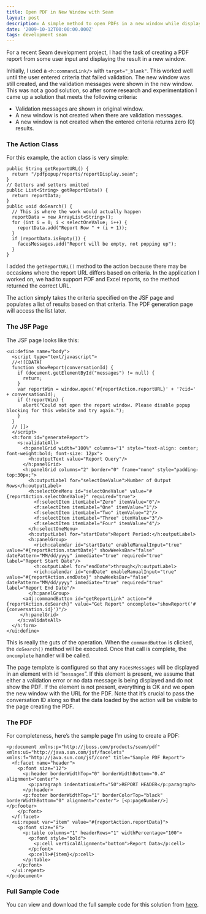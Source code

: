 ```yaml
---
title: Open PDF in New Window with Seam
layout: post
description: A simple method to open PDFs in a new window while displaying validation errors in the original window. The PDF window will not open if there are validation or other messages.
date: '2009-10-12T00:00:00.000Z'
tags: development seam
---
```


For a recent Seam development project, I had the task of creating a PDF report from some user input and displaying the result in a new window.

Initially, I used a `<h:commandLink/>` with `target="_blank"`. This worked well until the user entered criteria that failed validation. The new window was still created, and the validation messages were shown in the new window. This was not a good solution, so after some research and experimentation I came up a solution that meets the following criteria:

*   Validation messages are shown in original window.
*   A new window is not created when there are validation messages.
*   A new window is not created when the entered criteria returns zero (0) results.

### The Action Class

For this example, the action class is very simple:

```
public String getReportURL() {
  return "/pdfpopup/reports/reportDisplay.seam";
}
// Getters and setters omitted
public List<String> getReportData() {
  return reportData;
}
public void doSearch() {
  // This is where the work would actually happen
  reportData = new ArrayList<String>();
  for (int i = 0; i < selectOneValue; i++) {
    reportData.add("Report Row " + (i + 1));
  }
  if (reportData.isEmpty()) {
    facesMessages.add("Report will be empty, not popping up");
  }
}
```

I added the `getReportURL()` method to the action because there may be occasions where the report URL differs based on criteria. In the application I worked on, we had to support PDF and Excel reports, so the method returned the correct URL.

The action simply takes the criteria specified on the JSF page and populates a list of results based on that criteria. The PDF generation page will access the list later.

### The JSF Page

The JSF page looks like this:

```
<ui:define name="body">
  <script type="text/javascript">
  //<![CDATA[
  function showReport(conversationId) {
    if (document.getElementById("messages") != null) {
      return;
    }
    var reportWin = window.open('#{reportAction.reportURL}' + '?cid=' + conversationId);
    if (!reportWin) {
      alert("Could not open the report window. Please disable popup blocking for this website and try again.");
    }
  }
  // ]]>
  </script>
  <h:form id="generateReport">
    <s:validateAll>
      <h:panelGrid width="100%" columns="1" style="text-align: center; font-weight:bold; font-size: 12px">
        <h:outputText value="Report Query"/>
      </h:panelGrid>
      <h:panelGrid columns="2" border="0" frame="none" style="padding-top:30px;">
        <h:outputLabel for="selectOneValue">Number of Output Rows</h:outputLabel>
        <h:selectOneMenu id="selectOneValue" value="#{reportAction.selectOneValue}" required="true">
          <f:selectItem itemLabel="Zero" itemValue="0"/>
          <f:selectItem itemLabel="One" itemValue="1"/>
          <f:selectItem itemLabel="Two" itemValue="2"/>
          <f:selectItem itemLabel="Three" itemValue="3"/>
          <f:selectItem itemLabel="Four" itemValue="4"/>
        </h:selectOneMenu>
        <h:outputLabel for="startDate">Report Period:</h:outputLabel>
        <h:panelGroup>
          <rich:calendar id="startDate" enableManualInput="true" value="#{reportAction.startDate}" showWeeksBar="false" datePattern="MM/dd/yyyy" immediate="true" required="true" label="Report Start Date"/>
          <h:outputLabel for="endDate">through</h:outputLabel>
          <rich:calendar id="endDate" enableManualInput="true" value="#{reportAction.endDate}" showWeeksBar="false" datePattern="MM/dd/yyyy" immediate="true" required="true" label="Report End Date"/>
        </h:panelGroup>
      <a4j:commandButton id="getReportLink" action="#{reportAction.doSearch}" value="Get Report" oncomplete="showReport('#{conversation.id}')"/>
     </h:panelGrid>
    </s:validateAll>
  </h:form>
</ui:define>
```

This is really the guts of the operation. When the `commandButton` is clicked, the `doSearch()` method will be executed. Once that call is complete, the `oncomplete` handler will be called.

The page template is configured so that any `FacesMessages` will be displayed in an element with id “`messages`”. If this element is present, we assume that either a validation error or no data message is being displayed and do not show the PDF. If the element is not present, everything is OK and we open the new window with the URL for the PDF. Note that it’s crucial to pass the conversation ID along so that the data loaded by the action will be visible to the page creating the PDF.

### The PDF

For completeness, here’s the sample page I’m using to create a PDF:

```
<p:document xmlns:p="http://jboss.com/products/seam/pdf" xmlns:ui="http://java.sun.com/jsf/facelets" xmlns:f="http://java.sun.com/jsf/core" title="Sample PDF Report">
  <f:facet name="header">
    <p:font size="12">
      <p:header borderWidthTop="0" borderWidthBottom="0.4" alignment="center">
        <p:paragraph indentationLeft="50">REPORT HEADER</p:paragraph>
      </p:header>
      <p:footer borderWidthTop="1" borderColorTop="black" borderWidthBottom="0" alignment="center"> [<p:pageNumber/>] </p:footer>
    </p:font>
  </f:facet>
  <ui:repeat var="item" value="#{reportAction.reportData}">
    <p:font size="8">
      <p:table columns="1" headerRows="1" widthPercentage="100">
        <p:font style="bold">
          <p:cell verticalAlignment="bottom">Report Data</p:cell>
        </p:font>
        <p:cell>#{item}</p:cell>
      </p:table>
    </p:font>
  </ui:repeat>
</p:document>
```

### Full Sample Code

You can view and download the full sample code for this solution from [here](https://github.com/iamthechad/pdfpopup).
